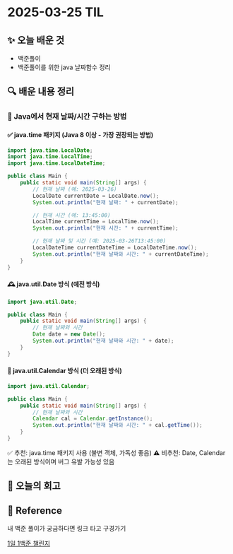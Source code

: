 # 2025-03-25 TIL

## ✨ 오늘 배운 것

- 백준풀이
- 백준풀이를 위한 java 날짜함수 정리

## 🔍 배운 내용 정리

### 📅 Java에서 현재 날짜/시간 구하는 방법

#### ✅ java.time 패키지 (Java 8 이상 - 가장 권장되는 방법)

```java
import java.time.LocalDate;
import java.time.LocalTime;
import java.time.LocalDateTime;

public class Main {
    public static void main(String[] args) {
        // 현재 날짜 (예: 2025-03-26)
        LocalDate currentDate = LocalDate.now();
        System.out.println("현재 날짜: " + currentDate);

        // 현재 시간 (예: 13:45:00)
        LocalTime currentTime = LocalTime.now();
        System.out.println("현재 시간: " + currentTime);

        // 현재 날짜 및 시간 (예: 2025-03-26T13:45:00)
        LocalDateTime currentDateTime = LocalDateTime.now();
        System.out.println("현재 날짜와 시간: " + currentDateTime);
    }
}
```

#### 🕰️ java.util.Date 방식 (예전 방식)

```java
import java.util.Date;

public class Main {
    public static void main(String[] args) {
        // 현재 날짜와 시간
        Date date = new Date();
        System.out.println("현재 날짜와 시간: " + date);
    }
}
```

#### 📆 java.util.Calendar 방식 (더 오래된 방식)

```java
import java.util.Calendar;

public class Main {
    public static void main(String[] args) {
        // 현재 날짜와 시간
        Calendar cal = Calendar.getInstance();
        System.out.println("현재 날짜와 시간: " + cal.getTime());
    }
}
```

✅ 추천: java.time 패키지 사용 (불변 객체, 가독성 좋음)
⚠️ 비추천: Date, Calendar는 오래된 방식이며 버그 유발 가능성 있음

## 🤔 오늘의 회고

## 📍 **Reference**

내 백준 풀이가 궁금하다면 링크 타고 구경가기

[1일 1백준 챌린지](../../Baekjoon_Daily/Solution.md)

